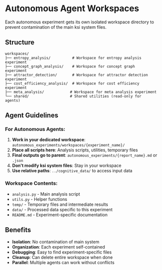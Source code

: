# Autonomous Agent Workspaces

Each autonomous experiment gets its own isolated workspace directory to prevent contamination of the main ksi system files.

## Structure

```
workspaces/
├── entropy_analysis/          # Workspace for entropy analysis experiment
├── concept_graph_analysis/    # Workspace for concept graph experiment
├── attractor_detection/       # Workspace for attractor detection experiment
├── cost_efficiency_analysis/  # Workspace for cost efficiency experiment
├── meta_analysis/            # Workspace for meta analysis experiment
└── shared/                   # Shared utilities (read-only for agents)
```

## Agent Guidelines

### For Autonomous Agents:
1. **Work in your dedicated workspace**: `autonomous_experiments/workspaces/{experiment_name}/`
2. **Place all scripts here**: Analysis scripts, utilities, temporary files
3. **Final outputs go to parent**: `autonomous_experiments/{report_name}.md` or `.json`
4. **Don't modify ksi system files**: Stay in your workspace
5. **Use relative paths**: `../cognitive_data/` to access input data

### Workspace Contents:
- `analysis.py` - Main analysis script
- `utils.py` - Helper functions
- `temp/` - Temporary files and intermediate results
- `data/` - Processed data specific to this experiment
- `README.md` - Experiment-specific documentation

## Benefits
- **Isolation**: No contamination of main system
- **Organization**: Each experiment self-contained
- **Debugging**: Easy to find experiment-specific files
- **Cleanup**: Can delete entire workspace when done
- **Parallel**: Multiple agents can work without conflicts
